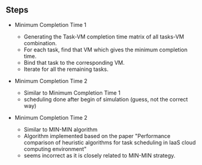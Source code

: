 ## Steps

* Minimum Completion Time 1
  *   Generating the Task-VM completion time matrix of all tasks-VM combination.
  *   For each task, find that VM which gives the minimum completion time.
  *   Bind that task to the corresponding VM.
  *   Iterate for all the remaining tasks.

* Minimum Completion Time 2
  * Similar to Minimum Completion Time 1
  * scheduling done after begin of simulation (guess, not the correct way)  

* Minimum Completion Time 2
  * Similar to MIN-MIN algorithm
  * Algorithm implemented based on the paper "Performance comparison of heuristic algorithms for task scheduling in IaaS cloud computing environment"
  * seems incorrect as it is closely related to MIN-MIN strategy.  
